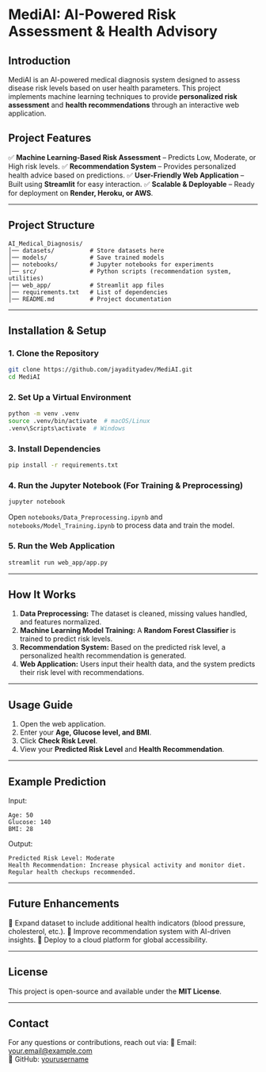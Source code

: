 # **MediAI: AI-Powered Risk Assessment & Health Advisory**

## **Introduction**
MediAI is an AI-powered medical diagnosis system designed to assess disease risk levels based on user health parameters. This project implements machine learning techniques to provide **personalized risk assessment** and **health recommendations** through an interactive web application.

## **Project Features**
✅ **Machine Learning-Based Risk Assessment** – Predicts Low, Moderate, or High risk levels.
✅ **Recommendation System** – Provides personalized health advice based on predictions.
✅ **User-Friendly Web Application** – Built using **Streamlit** for easy interaction.
✅ **Scalable & Deployable** – Ready for deployment on **Render, Heroku, or AWS**.

---

## **Project Structure**
```
AI_Medical_Diagnosis/
│── datasets/          # Store datasets here
│── models/            # Save trained models
│── notebooks/         # Jupyter notebooks for experiments
│── src/               # Python scripts (recommendation system, utilities)
│── web_app/           # Streamlit app files
│── requirements.txt   # List of dependencies
│── README.md          # Project documentation
```

---

## **Installation & Setup**
### **1. Clone the Repository**
```bash
git clone https://github.com/jayadityadev/MediAI.git
cd MediAI
```

### **2. Set Up a Virtual Environment**
```bash
python -m venv .venv
source .venv/bin/activate  # macOS/Linux
.venv\Scripts\activate  # Windows
```

### **3. Install Dependencies**
```bash
pip install -r requirements.txt
```

### **4. Run the Jupyter Notebook (For Training & Preprocessing)**
```bash
jupyter notebook
```
Open `notebooks/Data_Preprocessing.ipynb` and `notebooks/Model_Training.ipynb` to process data and train the model.

### **5. Run the Web Application**
```bash
streamlit run web_app/app.py
```

---

## **How It Works**
1. **Data Preprocessing:** The dataset is cleaned, missing values handled, and features normalized.
2. **Machine Learning Model Training:** A **Random Forest Classifier** is trained to predict risk levels.
3. **Recommendation System:** Based on the predicted risk level, a personalized health recommendation is generated.
4. **Web Application:** Users input their health data, and the system predicts their risk level with recommendations.

---

## **Usage Guide**
1. Open the web application.
2. Enter your **Age, Glucose level, and BMI**.
3. Click **Check Risk Level**.
4. View your **Predicted Risk Level** and **Health Recommendation**.

---

## **Example Prediction**
Input:
```
Age: 50
Glucose: 140
BMI: 28
```
Output:
```
Predicted Risk Level: Moderate
Health Recommendation: Increase physical activity and monitor diet. Regular health checkups recommended.
```

---

## **Future Enhancements**
🔹 Expand dataset to include additional health indicators (blood pressure, cholesterol, etc.).
🔹 Improve recommendation system with AI-driven insights.
🔹 Deploy to a cloud platform for global accessibility.

---

## **License**
This project is open-source and available under the **MIT License**.

---

## **Contact**
For any questions or contributions, reach out via:
📧 Email: your.email@example.com  
🐙 GitHub: [yourusername](https://github.com/yourusername)